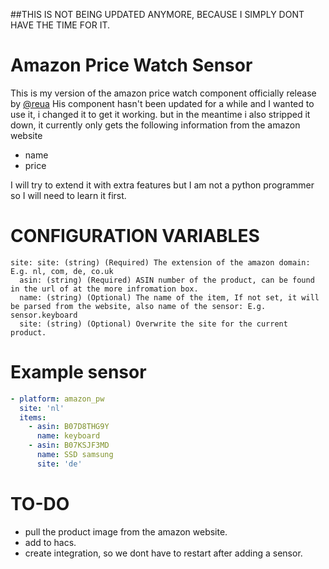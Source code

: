 ##THIS IS NOT BEING UPDATED ANYMORE, BECAUSE I SIMPLY DONT HAVE THE TIME FOR IT.

# Amazon Price Watch Sensor

This is my version of the amazon price watch component officially release by [@reua](https://github.com/reua/Home-Assistant-Configuration)
His component hasn't been updated for a while and I wanted to use it, i changed it to get it working. 
but in the meantime i also stripped it down, it currently only gets the following information from the amazon website

- name 
- price


I will try to extend it with extra features but I am not a python programmer so I will need to learn it first. 

# CONFIGURATION VARIABLES
```
site: site: (string) (Required) The extension of the amazon domain: E.g. nl, com, de, co.uk
  asin: (string) (Required) ASIN number of the product, can be found in the url of at the more infromation box.
  name: (string) (Optional) The name of the item, If not set, it will be parsed from the website, also name of the sensor: E.g. sensor.keyboard
  site: (string) (Optional) Overwrite the site for the current product.
```

# Example sensor
```yaml
- platform: amazon_pw
  site: 'nl'
  items:
    - asin: B07D8THG9Y
      name: keyboard
    - asin: B07KSJF3MD
      name: SSD samsung
      site: 'de'
```
# TO-DO

- pull the product image from the amazon website.
- add to hacs.
- create integration, so we dont have to restart after adding a sensor.
